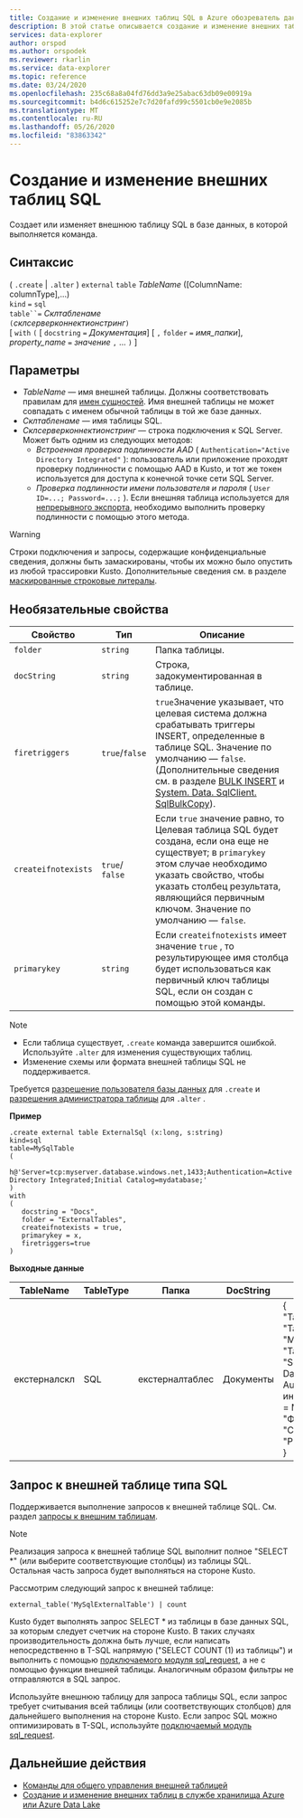 ```yaml
---
title: Создание и изменение внешних таблиц SQL в Azure обозреватель данных
description: В этой статье описывается создание и изменение внешних таблиц SQL.
services: data-explorer
author: orspod
ms.author: orspodek
ms.reviewer: rkarlin
ms.service: data-explorer
ms.topic: reference
ms.date: 03/24/2020
ms.openlocfilehash: 235c68a8a04fd76dd3a9e25abac63db09e00919a
ms.sourcegitcommit: b4d6c615252e7c7d20fafd99c5501cb0e9e2085b
ms.translationtype: MT
ms.contentlocale: ru-RU
ms.lasthandoff: 05/26/2020
ms.locfileid: "83863342"
---
```

# <a name="create-and-alter-external-sql-tables"></a>Создание и изменение внешних таблиц SQL

Создает или изменяет внешнюю таблицу SQL в базе данных, в которой выполняется команда.  

## <a name="syntax"></a>Синтаксис

( `.create`  |  `.alter` ) `external` `table` *TableName* ([ColumnName: columnType],...)  
`kind` `=` `sql`  
`table``=` *Склтабленаме*  
`(`*склсерверконнектионстринг*`)`  
[ `with` `(` [ `docstring` `=` *Документация*] [ `,` `folder` `=` *имя_папки*], *property_name* `=` *значение* `,` ... `)` ]

## <a name="parameters"></a>Параметры

* *TableName* — имя внешней таблицы. Должны соответствовать правилам для [имен сущностей](../query/schema-entities/entity-names.md). Имя внешней таблицы не может совпадать с именем обычной таблицы в той же базе данных.
* *Склтабленаме* — имя таблицы SQL.
* *Склсерверконнектионстринг* — строка подключения к SQL Server. Может быть одним из следующих методов: 
  * *Встроенная проверка подлинности AAD* ( `Authentication="Active Directory Integrated"` ): пользователь или приложение проходят проверку подлинности с помощью AAD в Kusto, и тот же токен используется для доступа к конечной точке сети SQL Server.
  * *Проверка подлинности имени пользователя и пароля* ( `User ID=...; Password=...;` ). Если внешняя таблица используется для [непрерывного экспорта](data-export/continuous-data-export.md), необходимо выполнить проверку подлинности с помощью этого метода. 

> [!WARNING]
> Строки подключения и запросы, содержащие конфиденциальные сведения, должны быть замаскированы, чтобы их можно было опустить из любой трассировки Kusto. Дополнительные сведения см. в разделе [маскированные строковые литералы](../query/scalar-data-types/string.md#obfuscated-string-literals).

## <a name="optional-properties"></a>Необязательные свойства

| Свойство            | Тип            | Описание                          |
|---------------------|-----------------|---------------------------------------------------------------------------------------------------|
| `folder`            | `string`        | Папка таблицы.                  |
| `docString`         | `string`        | Строка, задокументированная в таблице.      |
| `firetriggers`      | `true`/`false`  | `true`Значение указывает, что целевая система должна срабатывать триггеры INSERT, определенные в таблице SQL. Значение по умолчанию — `false`. (Дополнительные сведения см. в разделе [BULK INSERT](https://msdn.microsoft.com/library/ms188365.aspx) и [System. Data. SqlClient. SqlBulkCopy](https://msdn.microsoft.com/library/system.data.sqlclient.sqlbulkcopy(v=vs.110).aspx)). |
| `createifnotexists` | `true`/ `false` | Если `true` значение равно, то Целевая таблица SQL будет создана, если она еще не существует; в `primarykey` этом случае необходимо указать свойство, чтобы указать столбец результата, являющийся первичным ключом. Значение по умолчанию — `false`.  |
| `primarykey`        | `string`        | Если `createifnotexists` имеет значение `true` , то результирующее имя столбца будет использоваться как первичный ключ таблицы SQL, если он создан с помощью этой команды.                  |

> [!NOTE]
> * Если таблица существует, `.create` команда завершится ошибкой. Используйте `.alter` для изменения существующих таблиц. 
> * Изменение схемы или формата внешней таблицы SQL не поддерживается. 

Требуется [разрешение пользователя базы данных](../management/access-control/role-based-authorization.md) для `.create` и [разрешения администратора таблицы](../management/access-control/role-based-authorization.md) для `.alter` . 
 
**Пример** 

```kusto
.create external table ExternalSql (x:long, s:string) 
kind=sql
table=MySqlTable
( 
   h@'Server=tcp:myserver.database.windows.net,1433;Authentication=Active Directory Integrated;Initial Catalog=mydatabase;'
)
with 
(
   docstring = "Docs",
   folder = "ExternalTables", 
   createifnotexists = true,
   primarykey = x,
   firetriggers=true
)  
```

**Выходные данные**

| TableName   | TableType | Папка         | DocString | Свойства                            |
|-------------|-----------|----------------|-----------|---------------------------------------|
| екстерналскл | SQL       | екстерналтаблес | Документы      | {<br>  "Таржетентитикинд": "склтабле" ",<br>  "Таржетентитинаме": "Мисклтабле",<br>  "Таржетентитиконнектионстринг": "Server = TCP:мисервер. Database. Windows. NET, 1433; Authentication = Active Directory интегрирован; исходный каталог = MyDatabase; ",<br>  "Фиретригжерс": true,<br>  "CreateIfNotExists": true,<br>  "PrimaryKey": "x"<br>} |

## <a name="querying-an-external-table-of-type-sql"></a>Запрос к внешней таблице типа SQL 

Поддерживается выполнение запросов к внешней таблице SQL. См. раздел [запросы к внешним таблицам](../../data-lake-query-data.md). 

> [!Note]
> Реализация запроса к внешней таблице SQL выполнит полное "SELECT *" (или выберите соответствующие столбцы) из таблицы SQL. Остальная часть запроса будет выполняться на стороне Kusto. 

Рассмотрим следующий запрос к внешней таблице: 

```kusto
external_table('MySqlExternalTable') | count
```

Kusto будет выполнять запрос SELECT * из таблицы в базе данных SQL, за которым следует счетчик на стороне Kusto. В таких случаях производительность должна быть лучше, если написать непосредственно в T-SQL напрямую ("SELECT COUNT (1) из таблицы") и выполнить с помощью [подключаемого модуля sql_request](../query/sqlrequestplugin.md), а не с помощью функции внешней таблицы. Аналогичным образом фильтры не отправляются в SQL запрос.  

Используйте внешнюю таблицу для запроса таблицы SQL, если запрос требует считывания всей таблицы (или соответствующих столбцов) для дальнейшего выполнения на стороне Kusto. Если запрос SQL можно оптимизировать в T-SQL, используйте [подключаемый модуль sql_request](../query/sqlrequestplugin.md).

## <a name="next-steps"></a>Дальнейшие действия

* [Команды для общего управления внешней таблицей](externaltables.md)
* [Создание и изменение внешних таблиц в службе хранилища Azure или Azure Data Lake](external-tables-azurestorage-azuredatalake.md)
